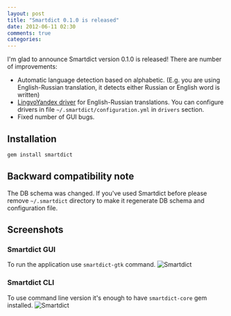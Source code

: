 ```yaml
---
layout: post
title: "Smartdict 0.1.0 is released"
date: 2012-06-11 02:30
comments: true
categories:
---
```


I'm glad to announce Smartdict version 0.1.0 is released!
There are number of improvements:

* Automatic language detection based on alphabetic. (E.g. you are using
English-Russian translation, it detects either Russian or English word is written)
* [LingvoYandex driver](http://lingvo.yandex.ru/ruby/%D1%81%20%D0%B0%D0%BD%D0%B3%D0%BB%D0%B8%D0%B9%D1%81%D0%BA%D0%BE%D0%B3%D0%BE/)
for English-Russian translations. You can configure drivers in file `~/.smartdict/configuration.yml` in `drivers` section.
* Fixed number of GUI bugs.

## Installation

```bash
gem install smartdict
```

## Backward compatibility note

The DB schema was changed. If you've used Smartdict before please
remove `~/.smartdict` directory to make it regenerate DB schema
and configuration file.


## Screenshots

### Smartdict GUI
To run the application use `smartdict-gtk` command.
![Smartdict](http://i1078.photobucket.com/albums/w484/greyblake/-Smartdict.png)


### Smartdict CLI
To use command line version it's enough to have `smartdict-core` gem installed.
![Smartdict](http://i1078.photobucket.com/albums/w484/greyblake/smartdict-cli-010.png)
